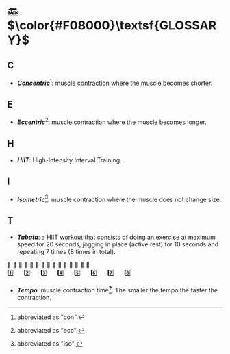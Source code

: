 # [:back:][back] $\color{#F08000}\textsf{GLOSSARY}$

## C

+ _**Concentric**_[^con]\: muscle contraction where the muscle becomes shorter\.

## E

+ _**Eccentric**_[^ecc]\: muscle contraction where the muscle becomes longer\.

## H

+ _**HIIT**_\: High\-Intensity Interval Training\.

## I

+ _**Isometric**_[^iso]\: muscle contraction where the muscle does not change size\.

## T

+ _**Tabata**_\: a HIIT workout that consists of doing an exercise at maximum speed for 20 seconds, jogging in place \(active rest\) for 10 seconds and repeating 7 times \(8 times in total\)\.

:running: :walking: :running: :walking: :running: :walking: :running: :walking: :running: :walking: :running: :walking: :running: :walking: :running:  
:one:&nbsp;&nbsp;&nbsp;&nbsp;&nbsp;
:two:&nbsp;&nbsp;&nbsp;&nbsp;&nbsp;
:three:&nbsp;&nbsp;&nbsp;&nbsp;&nbsp;
:four:&nbsp;&nbsp;&nbsp;&nbsp;&nbsp;
:five:&nbsp;&nbsp;&nbsp;&nbsp;&nbsp;
:six:&nbsp;&nbsp;&nbsp;&nbsp;&nbsp;
:seven:&nbsp;&nbsp;&nbsp;&nbsp;&nbsp;
:eight:

+ _**Tempo**_\: muscle contraction time[<sup>:question:</sup>][temp-url]\. The smaller the tempo the faster the contraction\.

[^con]: abbreviated as "con"\.

[^ecc]: abbreviated as "ecc"\.

[^iso]: abbreviated as "iso"\.

<!-- predefined -->
[back]: index.md "Index"

<!-- url -->
[temp-url]: https://thebodysmith.com/know-your-tempo/ "Know your tempo"
